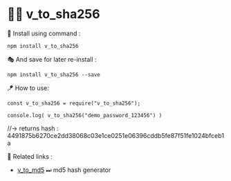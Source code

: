 # 👨‍💻 v_to_sha256

🔩 Install using command :

    npm install v_to_sha256

🎭 And save for later re-install :

    npm install v_to_sha256 --save

🪁 How to use:

    const v_to_sha256 = require("v_to_sha256");

    console.log( v_to_sha256("demo_password_123456") )

//-> returns hash : 4491875b6270ce2dd38068c03e1ce0251e06396cddb5fe87f51fe1024bfceb1a

📑 Related links :
- [v_to_md5](https://www.npmjs.com/package/v_to_md5) ⏭ md5 hash generator
